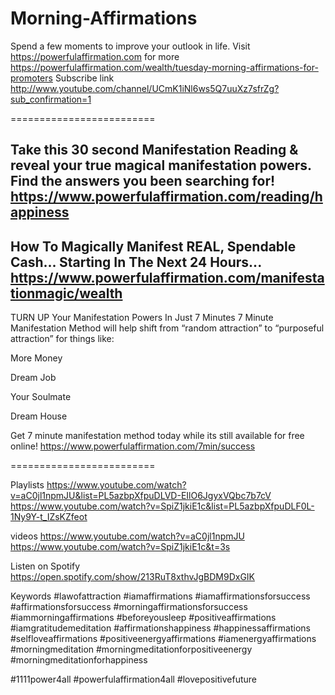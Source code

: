 # Morning-Affirmations

Spend a few moments to improve your outlook in life.
Visit https://powerfulaffirmation.com for more
https://powerfulaffirmation.com/wealth/tuesday-morning-affirmations-for-promoters 
Subscribe link
http://www.youtube.com/channel/UCmK1iNl6ws5Q7uuXz7sfrZg?sub_confirmation=1

=========================

Take this 30 second Manifestation Reading & reveal your true magical manifestation powers. Find the answers you been searching for!
https://www.powerfulaffirmation.com/reading/happiness
----
How To Magically Manifest
REAL, Spendable Cash...
Starting In The Next 24 Hours...
https://www.powerfulaffirmation.com/manifestationmagic/wealth
----
TURN UP Your Manifestation Powers In Just 7 Minutes 7 Minute Manifestation Method will help shift from “random attraction” to “purposeful attraction” for things like:

More Money

Dream Job

Your Soulmate

Dream House

Get 7 minute manifestation method today while its still available for free online!
https://www.powerfulaffirmation.com/7min/success

=========================

Playlists
https://www.youtube.com/watch?v=aC0jl1npmJU&list=PL5azbpXfpuDLVD-EIlO6JgyxVQbc7b7cV
https://www.youtube.com/watch?v=SpiZ1jkiE1c&list=PL5azbpXfpuDLF0L-1Ny9Y-t_IZsKZfeot

videos
https://www.youtube.com/watch?v=aC0jl1npmJU
https://www.youtube.com/watch?v=SpiZ1jkiE1c&t=3s

Listen on Spotify
https://open.spotify.com/show/213RuT8xthvJgBDM9DxGIK

Keywords
#lawofattraction
#iamaffirmations
#iamaffirmationsforsuccess
#affirmationsforsuccess
#morningaffirmationsforsuccess
#iammorningaffirmations
#beforeyousleep
#positiveaffirmations
#iamgratitudemeditation
#affirmationshappiness
#happinessaffirmations
#selfloveaffirmations
#positiveenergyaffirmations
#iamenergyaffirmations
#morningmeditation
#morningmeditationforpositiveenergy #morningmeditationforhappiness

#1111power4all #powerfulaffirmation4all #lovepositivefuture
